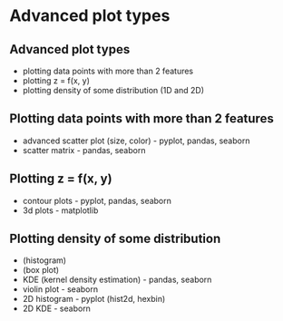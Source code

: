 # Advanced plot types

## Advanced plot types

- plotting data points with more than 2 features
- plotting z = f(x, y)
- plotting density of some distribution (1D and 2D)

## Plotting data points with more than 2 features

- advanced scatter plot (size, color) - pyplot, pandas, seaborn
- scatter matrix - pandas, seaborn

## Plotting z = f(x, y)

- contour plots - pyplot, pandas, seaborn
- 3d plots - matplotlib

## Plotting density of some distribution

- (histogram)
- (box plot)
- KDE (kernel density estimation) - pandas, seaborn
- violin plot - seaborn
- 2D histogram - pyplot (hist2d, hexbin)
- 2D KDE - seaborn
